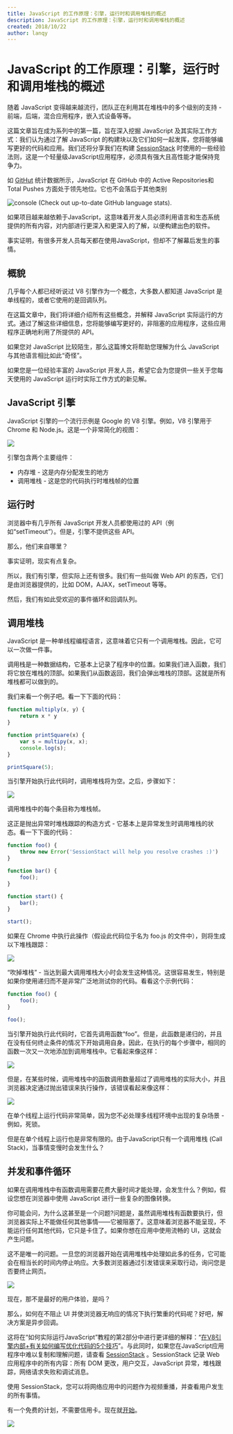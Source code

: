 ```yaml
---
title: JavaScript 的工作原理：引擎，运行时和调用堆栈的概述
description: JavaScript 的工作原理：引擎，运行时和调用堆栈的概述
created: 2018/10/22
author: lanqy
---
```

# JavaScript 的工作原理：引擎，运行时和调用堆栈的概述

随着 JavaScript 变得越来越流行，团队正在利用其在堆栈中的多个级别的支持 - 前端，后端，混合应用程序，嵌入式设备等等。

这篇文章旨在成为系列中的第一篇，旨在深入挖掘 JavaScript 及其实际工作方式：我们认为通过了解 JavaScript 的构建块以及它们如何一起发挥，您将能够编写更好的代码和应用。我们还将分享我们在构建 [SessionStack](https://www.sessionstack.com/?utm_source=medium&utm_medium=source&utm_content=javascript-series-post1-intro) 时使用的一些经验法则，这是一个轻量级JavaScript应用程序，必须具有强大且高性能才能保持竞争力。

如 [GitHut](https://githut.info/) 统计数据所示，JavaScript 在 GitHub 中的 Active Repositories和 Total Pushes 方面处于领先地位。它也不会落后于其他类别

![console](/images/1_Zf4reZZJ9DCKsXf5CSXghg.png)
(Check out up-to-date GitHub language stats).

如果项目越来越依赖于JavaScript，这意味着开发人员必须利用语言和生态系统提供的所有内容，对内部进行更深入和更深入的了解，以便构建出色的软件。

事实证明，有很多开发人员每天都在使用JavaScript，但却不了解幕后发生的事情。

## 概貌

几乎每个人都已经听说过 V8 引擎作为一个概念，大多数人都知道 JavaScript 是单线程的，或者它使用的是回调队列。

在这篇文章中，我们将详细介绍所有这些概念，并解释 JavaScript 实际运行的方式。通过了解这些详细信息，您将能够编写更好的，非阻塞的应用程序，这些应用程序正确地利用了所提供的 API。

如果您对 JavaScript 比较陌生，那么这篇博文将帮助您理解为什么 JavaScript 与其他语言相比如此“奇怪”。

如果您是一位经验丰富的 JavaScript 开发人员，希望它会为您提供一些关于您每天使用的 JavaScript 运行时实际工作方式的新见解。

## JavaScript 引擎

JavaScript 引擎的一个流行示例是 Google 的 V8 引擎。例如，V8 引擎用于 Chrome 和 Node.js。这是一个非常简化的视图：

![](/images/1_OnH_DlbNAPvB9KLxUCyMsA.png)

引擎包含两个主要组件：

- 内存堆 - 这是内存分配发生的地方
- 调用堆栈 - 这是您的代码执行时堆栈帧的位置

## 运行时

浏览器中有几乎所有 JavaScript 开发人员都使用过的 API（例如“setTimeout”）。但是，引擎不提供这些 API。

那么，他们来自哪里？

事实证明，现实有点复杂。

所以，我们有引擎，但实际上还有很多。我们有一些叫做 Web API 的东西，它们是由浏览器提供的，比如 DOM，AJAX，setTimeout 等等。

然后，我们有如此受欢迎的事件循环和回调队列。

## 调用堆栈

JavaScript 是一种单线程编程语言，这意味着它只有一个调用堆栈。因此，它可以一次做一件事。

调用栈是一种数据结构，它基本上记录了程序中的位置。如果我们进入函数，我们将它放在堆栈的顶部。如果我们从函数返回，我们会弹出堆栈的顶部。这就是所有堆栈都可以做到的。

我们来看一个例子吧。看一下下面的代码：

```javascript
function multiply(x, y) {
    return x * y
}

function printSquare(x) {
    var s = multipy(x, x);
    console.log(s);
}

printSquare(5);
```

当引擎开始执行此代码时，调用堆栈将为空。之后，步骤如下：

![](/images/1_Yp1KOt_UJ47HChmS9y7KXw.png)

调用堆栈中的每个条目称为堆栈帧。

这正是抛出异常时堆栈跟踪的构造方式 - 它基本上是异常发生时调用堆栈的状态。看一下下面的代码：

```javascript
function foo() {
    throw new Error('SessionStact will help you resolve crashes :)')
}

function bar() {
    foo();
}

function start() {
    bar();
}

start();
```

如果在 Chrome 中执行此操作（假设此代码位于名为 foo.js 的文件中），则将生成以下堆栈跟踪：

![](/images/1_T-W_ihvl-9rG4dn18kP3Qw.png)

“吹掉堆栈” - 当达到最大调用堆栈大小时会发生这种情况。这很容易发生，特别是如果你使用递归而不是非常广泛地测试你的代码。看看这个示例代码：

```javascript
function foo() {
    foo();
}

foo();
```

当引擎开始执行此代码时，它首先调用函数“foo”。但是，此函数是递归的，并且在没有任何终止条件的情况下开始调用自身。因此，在执行的每个步骤中，相同的函数一次又一次地添加到调用堆栈中。它看起来像这样：

![](/images/1_AycFMDy9tlDmNoc5LXd9-g.png)

但是，在某些时候，调用堆栈中的函数调用数量超过了调用堆栈的实际大小，并且浏览器决定通过抛出错误来执行操作，该错误看起来像这样：

![](/images/1_e0nEd59RPKz9coyY8FX-uw.png)

在单个线程上运行代码非常简单，因为您不必处理多线程环境中出现的复杂场景 - 例如，死锁。

但是在单个线程上运行也是非常有限的。由于JavaScript只有一个调用堆栈 (Call Stack)，当事情变慢时会发生什么？

## 并发和事件循环

如果在调用堆栈中有函数调用需要花费大量时间才能处理，会发生什么？例如，假设您想在浏览器中使用 JavaScript 进行一些复杂的图像转换。

你可能会问，为什么这甚至是一个问题?问题是，虽然调用堆栈有函数要执行，但浏览器实际上不能做任何其他事情——它被阻塞了。这意味着浏览器不能呈现，不能运行任何其他代码，它只是卡住了。如果你想在应用中使用流畅的 UI，这就会产生问题。

这不是唯一的问题。一旦您的浏览器开始在调用堆栈中处理如此多的任务，它可能会在相当长的时间内停止响应。大多数浏览器通过引发错误来采取行动，询问您是否要终止网页。

![](/images/1_WlMXK3rs_scqKTRV41au7g.jpeg)

现在，那不是最好的用户体验，是吗？

那么，如何在不阻止 UI 并使浏览器无响应的情况下执行繁重的代码呢？好吧，解决方案是异步回调。

这将在“如何实际运行JavaScript”教程的第2部分中进行更详细的解释：“[在V8引擎内部+有关如何编写优化代码的5个技巧](https://blog.sessionstack.com/how-javascript-works-inside-the-v8-engine-5-tips-on-how-to-write-optimized-code-ac089e62b12e)”。与此同时，如果您在JavaScript应用程序中难以复制和理解问题，请查看 [SessionStack](https://www.sessionstack.com/?utm_source=medium&utm_medium=blog&utm_content=Post-1-overview-outro) 。SessionStack 记录 Web 应用程序中的所有内容：所有 DOM 更改，用户交互，JavaScript 异常，堆栈跟踪，网络请求失败和调试消息。

使用 SessionStack，您可以将网络应用中的问题作为视频重播，并查看用户发生的所有事情。

有一个免费的计划，不需要信用卡。现在就[开始](https://www.sessionstack.com/?utm_source=medium&utm_medium=blog&utm_content=Post-1-overview-getStarted)。

![](/images/1_kEQmoMuNBDfZKNSBh0tvRA.png)
